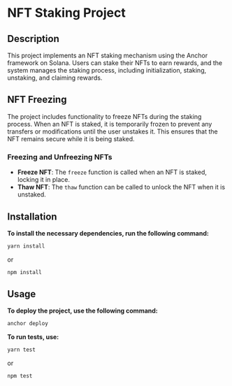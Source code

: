 # NFT Staking Project

## Description
This project implements an NFT staking mechanism using the Anchor framework on Solana. Users can stake their NFTs to earn rewards, and the system manages the staking process, including initialization, staking, unstaking, and claiming rewards.

## NFT Freezing
The project includes functionality to freeze NFTs during the staking process. When an NFT is staked, it is temporarily frozen to prevent any transfers or modifications until the user unstakes it. This ensures that the NFT remains secure while it is being staked.

### Freezing and Unfreezing NFTs
- **Freeze NFT**: The `freeze` function is called when an NFT is staked, locking it in place.
- **Thaw NFT**: The `thaw` function can be called to unlock the NFT when it is unstaked.

## Installation

**To install the necessary dependencies, run the following command:**

  ```bash
  yarn install
  ```
  or
  ```bash
  npm install
  ```

## Usage

**To deploy the project, use the following command:**
  ```bash
  anchor deploy
  ```

**To run tests, use:**
  ```bash
  yarn test
  ```
  or
  ```bash
  npm test
  ```
